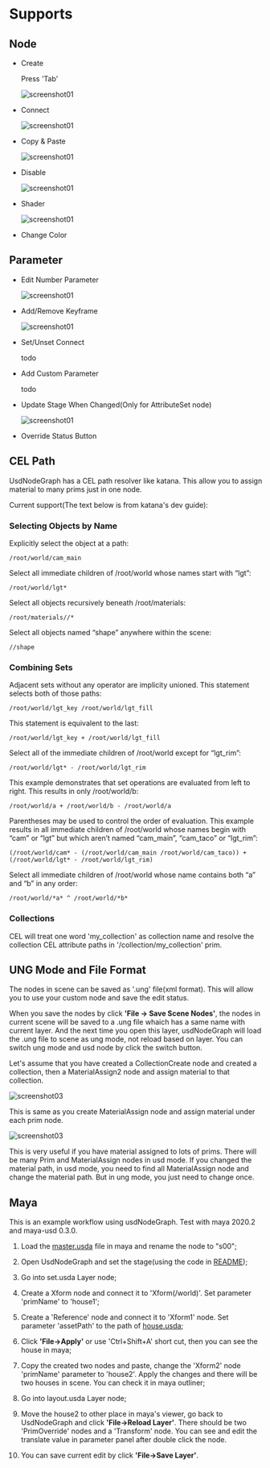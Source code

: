 # Supports

## Node
+ Create

    Press 'Tab'

    ![screenshot01](screenshot/usdnodegraph01.gif)

+ Connect

    ![screenshot01](screenshot/usdnodegraph02.gif)

+ Copy & Paste

    ![screenshot01](screenshot/usdnodegraph03.gif)

+ Disable

    ![screenshot01](screenshot/usdnodegraph04.gif)

+ Shader

    ![screenshot01](screenshot/usdnodegraph07.gif)

+ Change Color


## Parameter

+ Edit Number Parameter

    ![screenshot01](screenshot/usdnodegraph06.gif)

+ Add/Remove Keyframe

    ![screenshot01](screenshot/usdnodegraph05.gif)

+ Set/Unset Connect

    todo


+ Add Custom Parameter

    todo


+ Update Stage When Changed(Only for AttributeSet node)

    ![screenshot01](screenshot/usdnodegraph06.gif)
    
+ Override Status Button


## CEL Path

UsdNodeGraph has a CEL path resolver like katana. 
This allow you to assign material to many prims just in one node.

Current support(The text below is from katana's dev guide):

### Selecting Objects by Name

Explicitly select the object at a path:

```
/root/world/cam_main
```

Select all immediate children of /root/world whose names start with “lgt”:

```
/root/world/lgt*
```

Select all objects recursively beneath /root/materials:

```
/root/materials//*
```

Select all objects named “shape” anywhere within the scene:

```
//shape
```

### Combining Sets

Adjacent sets without any operator are implicity unioned. This statement selects both of those paths:

```
/root/world/lgt_key /root/world/lgt_fill
```

This statement is equivalent to the last:

```
/root/world/lgt_key + /root/world/lgt_fill
```

Select all of the immediate children of /root/world except for “lgt_rim”:

```
/root/world/lgt* - /root/world/lgt_rim
```

This example demonstrates that set operations are evaluated from left to right. This results in only /root/world/b:

```
/root/world/a + /root/world/b - /root/world/a
```

Parentheses may be used to control the order of evaluation. This example results in all immediate children of /root/world whose names begin with “cam” or “lgt” but which aren’t named “cam_main”, “cam_taco” or “lgt_rim”:

```
(/root/world/cam* - (/root/world/cam_main /root/world/cam_taco)) + (/root/world/lgt* - /root/world/lgt_rim)
```

Select all immediate children of /root/world whose name contains both “a” and “b” in any order:

```
/root/world/*a* ^ /root/world/*b*
```

### Collections

CEL will treat one word 'my_collection' as collection name and 
resolve the collection CEL attribute paths in '/collection/my_collection' prim.



## UNG Mode and File Format

The nodes in scene can be saved as '.ung' file(xml format). 
This will allow you to use your custom node and save the edit status.

When you save the nodes by click **'File -> Save Scene Nodes'**, 
the nodes in current scene will be saved to a .ung file whaich has a same name with current layer.
And the next time you open this layer, usdNodeGraph will load the .ung file to scene as ung mode, 
not reload based on layer.
You can switch ung mode and usd node by click the switch button.

Let's assume that you have created a CollectionCreate node and created a collection, 
then a MaterialAssign2 node and assign material to that collection.

![screenshot03](screenshot/screenshot03.png)

This is same as you create MaterialAssign node and assign material under each prim node.

![screenshot03](screenshot/screenshot04.png)

This is very useful if you have material assigned to lots of prims.
There will be many Prim and MaterialAssign nodes in usd mode.
If you changed the material path, in usd mode, you need to find all MaterialAssign node and change the material path.
But in ung mode, you just need to change once.


## Maya

This is an example workflow using usdNodeGraph. Test with maya 2020.2 and maya-usd 0.3.0.

1. Load the [master.usda](examples/layer/master.usda) file in maya and rename the node to "s00";

2. Open UsdNodeGraph and set the stage(using the code in [README](README.md));

3. Go into set.usda Layer node;

4. Create a Xform node and connect it to 'Xform(/world)'. Set parameter 'primName' to 'house1';

5. Create a 'Reference' node and connect it to 'Xform1' node. Set parameter 'assetPath' to the path of [house.usda](examples/model/house.usda);

6. Click **'File->Apply'** or use 'Ctrl+Shift+A' short cut, then you can see the house in maya;

7. Copy the created two nodes and paste, change the 'Xform2' node 'primName' parameter to 'house2'. Apply the changes and there will be two houses in scene. You can check it in maya outliner;

8. Go into layout.usda Layer node;

9. Move the house2 to other place in maya's viewer, go back to UsdNodeGraph and click **'File->Reload Layer'**. There should be two 'PrimOverride' nodes and a 'Transform' node. You can see and edit the translate value in parameter panel after double click the node.

10. You can save current edit by click **'File->Save Layer'**.

